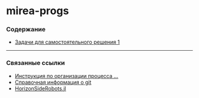 # mirea-progs

### Содержание
- [Задачи для самостоятельного решения 1](https://github.com/50657472-416C6578656576/mirea-progs/tree/main/task_1)

---

### Связанные ссылки
- [Инструкция по организации процесса ...](https://github.com/Vibof/Organizer/blob/master/workorg.md)
- [Справочная информация о git](https://github.com/Vibof/Organizer/blob/master/gitref.md)
- [HorizonSideRobots.jl](https://github.com/Vibof/HorizonSideRobots.jl)
